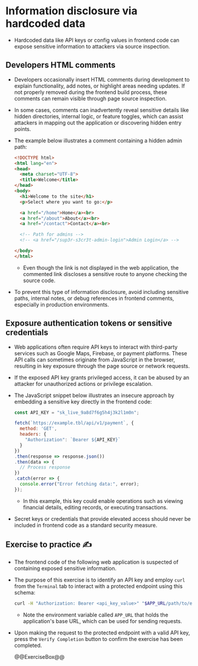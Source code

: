 # Information disclosure via hardcoded data

* Hardcoded data like API keys or config values in frontend code can expose sensitive information to attackers via source inspection.

## Developers HTML comments

* Developers occasionally insert HTML comments during development to explain functionality, add notes, or highlight areas needing updates. If not properly removed during the frontend build process, these comments can remain visible through page source inspection.
* In some cases, comments can inadvertently reveal sensitive details like hidden directories, internal logic, or feature toggles, which can assist attackers in mapping out the application or discovering hidden entry points.
* The example below illustrates a comment containing a hidden admin path:

  ```html
  <!DOCTYPE html>
  <html lang="en">
  <head>
    <meta charset="UTF-8">
    <title>Welcome</title>
  </head>
  <body>
    <h1>Welcome to the site</h1>
    <p>Select where you want to go:</p>

    <a href="/home">Home</a><br>
    <a href="/about">About</a><br>
    <a href="/contact">Contact</a><br>

    <!-- Path for admins -->
    <!-- <a href="/sup3r-s3cr3t-admin-login">Admin Login</a> -->

  </body>
  </html>
  ```

  * Even though the link is not displayed in the web application, the commented link discloses a sensitive route to anyone checking the source code.
* To prevent this type of information disclosure, avoid including sensitive paths, internal notes, or debug references in frontend comments, especially in production environments.

## Exposure authentication tokens or sensitive credentials

* Web applications often require API keys to interact with third-party services such as Google Maps, Firebase, or payment platforms. These API calls can sometimes originate from JavaScript in the browser, resulting in key exposure through the page source or network requests.
* If the exposed API key grants privileged access, it can be abused by an attacker for unauthorized actions or privilege escalation.
* The JavaScript snippet below illustrates an insecure approach by embedding a sensitive key directly in the frontend code:

  ```javascript
  const API_KEY = "sk_live_9a8d7f6g5h4j3k2l1m0n";

  fetch(`https://example.tbl/api/v1/payment`, {
    method: 'GET',
    headers: {
      "Authorization": `Bearer ${API_KEY}`
    }
  })
  .then(response => response.json())
  .then(data => {
    // Process response
  })
  .catch(error => {
    console.error("Error fetching data:", error);
  });
  ```

  * In this example, this key could enable operations such as viewing financial details, editing records, or executing transactions.
* Secret keys or credentials that provide elevated access should never be included in frontend code as a standard security measure.

## Exercise to practice :writing_hand:

* The frontend code of the following web application is suspected of containing exposed sensitive information.
* The purpose of this exercise is to identify an API key and employ `curl` from the `Terminal` tab to interact with a protected endpoint using this schema:

  ```bash
  curl -H "Authorization: Bearer <api_key_value>" "$APP_URL/path/to/endpoint"; echo
  ```

  * Note the environment variable called `APP_URL` that holds the application's base URL, which can be used for sending requests.
* Upon making the request to the protected endpoint with a valid API key, press the `Verify Completion` button to confirm the exercise has been completed.

  @@ExerciseBox@@
